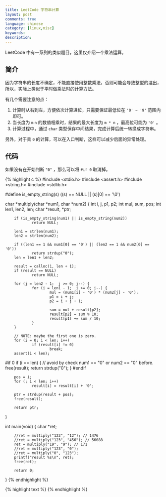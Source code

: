 ```yaml
---
title: LeetCode 字符串计算
layout: post
comments: true
language: chinese
category: [linux,misc]
keywords:
description:
---
```


LeetCode 中有一系列的类似题目，这里仅介绍一个乘法运算。

<!-- more -->

## 简介

<!--
https://leetcode.com/problems/multiply-strings/
-->

因为字符串的长度不确定，不能直接使用整数乘法，否则可能会导致整型的溢出，所以，实际上类似于平时做乘法时的计算方法。

有几个需要注意的点：

1. 计算时从右到左，方便依次计算进位，只需要保证最低位在 `'0' ~ '9'` 范围内即可。
2. 当长度为 `m` `n` 的数值相乘时，结果的最大长度为 `m * n` ，最高位可能为 `'0'` 。
3. 计算过程中，通过 `char` 类型保存中间结果，完成计算后统一转换成字符串。

另外，对于乘 `0` 的计算，可以在入口判断，这样可以减少后面的异常处理。

## 代码

如果没有在开始判断 `"0"` ，那么可以将 `#if 0` 取消掉。

{% highlight c %}
#include <stdio.h>
#include <assert.h>
#include <string.h>
#include <stdlib.h>

#define is_empty_string(s) ((s) == NULL || (s)[0] == '\0')

char *multiply(char *num1, char *num2)
{
        int i, j, p1, p2;
        int mul, sum, pos;
        int len1, len2, len;
        char *result, *ptr;

        if (is_empty_string(num1) || is_empty_string(num2))
                return NULL;

        len1 = strlen(num1);
        len2 = strlen(num2);

        if ((len1 == 1 && num1[0] == '0') || (len2 == 1 && num2[0] == '0'))
                return strdup("0");
        len = len1 + len2;

        result = calloc(1, len + 1);
        if (result == NULL)
                return NULL;

        for (j = len2 - 1;  j >= 0; j--) {
                for (i = len1 - 1;  i >= 0; i--) {
                        mul = (num1[i] - '0') * (num2[j] - '0');
                        p1 = i + j;
                        p2 = i + j + 1;

                        sum = mul + result[p2];
                        result[p2] = sum % 10;
                        result[p1] += sum / 10;
                }
        }

        // NOTE: maybe the first one is zero.
        for (i = 0; i < len; i++)
                if (result[i] != 0)
                        break;
        assert(i < len);

#if 0
        if (i == len) { // avoid by check num1 == "0" or num2 == "0" before.
                free(result);
                return strdup("0");
        }
#endif

        pos = i;
        for (; i < len; i++)
                result[i] = result[i] + '0';

        ptr = strdup(result + pos);
        free(result);

        return ptr;
}

int main(void)
{
        char *ret;

        //ret = multiply("123", "12"); // 1476
        //ret = multiply("123", "456"); // 56088
        ret = multiply("19", "9"); // 171
        //ret = multiply("123", "0");
        //ret = multiply("0", "123");
        printf("result %s\n", ret);
        free(ret);

        return 0;
}
{% endhighlight %}


{% highlight text %}
{% endhighlight %}
